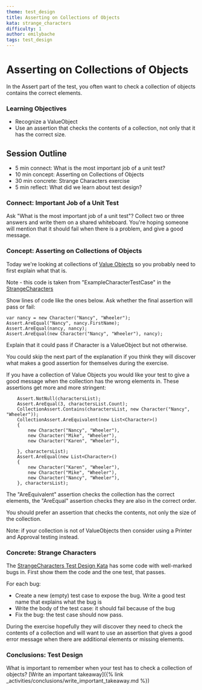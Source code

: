```yaml
---
theme: test_design
title: Asserting on Collections of Objects
kata: strange_characters
difficulty: 1
author: emilybache
tags: test_design
---
```


# Asserting on Collections of Objects
In the Assert part of the test, you often want to check a collection of objects contains the correct elements. 

### Learning Objectives

* Recognize a ValueObject
* Use an assertion that checks the contents of a collection, not only that it has the correct size.

## Session Outline

* 5 min connect: What is the most important job of a unit test?
* 10 min concept: Asserting on Collections of Objects
* 30 min concrete: Strange Characters exercise
* 5 min reflect: What did we learn about test design?

### Connect: Important Job of a Unit Test
Ask "What is the most important job of a unit test"? Collect two or three answers and write them on a shared whiteboard. You're hoping someone will mention that it should fail when there is a problem, and give a good message.

### Concept: Asserting on Collections of Objects
Today we're looking at collections of [Value Objects](https://en.wikipedia.org/wiki/Value_object) so you probably need to first explain what that is. 

Note - this code is taken from "ExampleCharacterTestCase" in the [StrangeCharacters](https://github.com/emilybache/StrangeCharacter-TestDesign-Kata)

Show lines of code like the ones below. Ask whether the final assertion will pass or fail:

    var nancy = new Character("Nancy", "Wheeler");
    Assert.AreEqual("Nancy", nancy.FirstName);
    Assert.AreEqual(nancy, nancy);
    Assert.AreEqual(new Character("Nancy", "Wheeler"), nancy);

Explain that it could pass if Character is a ValueObject but not otherwise.

You could skip the next part of the explanation if you think they will discover what makes a good assertion for themselves during the exercise.

If you have a collection of Value Objects you would like your test to give a good message when the collection has the wrong elements in. These assertions get more and more stringent:

        Assert.NotNull(charactersList);
        Assert.AreEqual(3, charactersList.Count);
        CollectionAssert.Contains(charactersList, new Character("Nancy", "Wheeler"));
        CollectionAssert.AreEquivalent(new List<Character>()
        {
            new Character("Nancy", "Wheeler"),
            new Character("Mike", "Wheeler"),
            new Character("Karen", "Wheeler"),
            
        }, charactersList);
        Assert.AreEqual(new List<Character>()
        {
            new Character("Karen", "Wheeler"),
            new Character("Mike", "Wheeler"),
            new Character("Nancy", "Wheeler"),
        }, charactersList);

The "AreEquivalent" assertion checks the collection has the correct elements, the "AreEqual" assertion checks they are also in the correct order.

You should prefer an assertion that checks the contents, not only the size of the collection.

Note: if your collection is not of ValueObjects then consider using a Printer and Approval testing instead.

### Concrete: Strange Characters
The [StrangeCharacters Test Design Kata](https://github.com/emilybache/StrangeCharacter-TestDesign-Kata) has some code with well-marked bugs in. First show them the code and the one test, that passes.

For each bug:
- Create a new (empty) test case to expose the bug. Write a  good test name that explains what the bug is
- Write the body of the test case: it should fail because of the bug
- Fix the bug: the test case should now pass.

During the exercise hopefully they will discover they need to check the contents of a collection and will want to use an assertion that gives a good error message when there are additional elements or missing elements.

### Conclusions: Test Design
What is important to remember when your test has to check a collection of objects? [Write an important takeaway]({% link _activities/conclusions/write_important_takeaway.md %})
